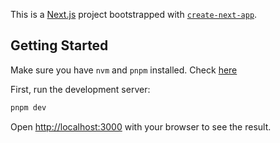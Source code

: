 This is a [Next.js](https://nextjs.org/) project bootstrapped with [`create-next-app`](https://github.com/vercel/next.js/tree/canary/packages/create-next-app).

## Getting Started

Make sure you have `nvm` and `pnpm` installed. Check [here](https://github.com/nvm-sh/nvm)

First, run the development server:

```bash
pnpm dev
```

Open [http://localhost:3000](http://localhost:3000) with your browser to see the result.

